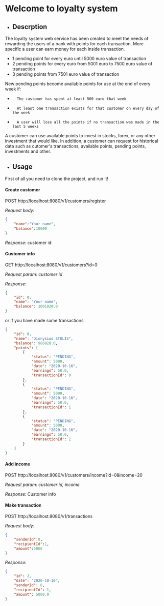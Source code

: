 # Welcome to loyalty system

- ## Descrption

The loyalty system web service has been created to meet the needs of rewarding the users of a bank with points for each transaction. More specific a user can earn money for each inside transaction.

- 1 pending point for every euro until 5000 euro value of transaction
- 2 pending points for every euro from 5001 euro to 7500 euro value of transaction
- 3 pending points from 7501 euro value of transaction

New pending points become  available points for use at the end of every week if:

-       The customer has spent at least 500 euro that week

-       At least one transaction exists for that customer on every day of the week

-       A user will lose all the points if no transaction was made in the last 5 weeks

A customer can use available points to invest in stocks, forex, or any other investment that would like. In addition, a customer can request for historical data such as cutomer's transactions, available points, pending points, investments and other.


- ## Usage

First of all you need to clone the project, and run it!


#### Create customer

POST http://localhost:8080/v1/customers/register

*Request body:*
```json
{
    "name":"Your name",
    "balance":10000
}
```
*Response:* customer id


#### Customer info

GET http://localhost:8080/v1/customers?id=0

*Request param: customer id* 

*Response:*
```json    
{
    "id": 0,
    "name": "Your name",
    "balance": 1001020.0
}
```
or if you have made some transactions
```json
{
    "id": 0,
    "name": "Dionysios STOLIS",
    "balance": 986020.0,
    "points": [
        {
            "status": "PENDING",
            "amount": 5000,
            "date": "2020-10-16",
            "earnings": 50.0,
            "transactionId": 0
        },
        {
            "status": "PENDING",
            "amount": 5000,
            "date": "2020-10-16",
            "earnings": 50.0,
            "transactionId": 1
        },
        {
            "status": "PENDING",
            "amount": 5000,
            "date": "2020-10-16",
            "earnings": 50.0,
            "transactionId": 2
        }
    ]
}
```

#### Add income

POST http://localhost:8080/v1/customers/income?id=0&income=20

*Request param: customer id, income*

*Response:* 
Customer info

#### Make transaction

POST http://localhost:8080/v1/transactions

*Request body:*
```json
{
    "senderId":0,
    "recipientId":1,
    "amount":5000
}
```
*Response:* 
```json
{
    "id": 2,
    "date": "2020-10-16",
    "senderId": 0,
    "recipientId": 1,
    "amount": 5000.0
}
```
